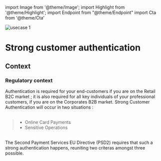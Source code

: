 import Image from '@theme/Image';
import Highlight from '@theme/Highlight';
import Endpoint from "@theme/Endpoint"
import Cta from '@theme/Cta'






<Image src="docs/XPO-AUTH-logo.png" alt="usecase 1"/>


# Strong customer authentication 





## Context

### Regulatory context

Authentication is required for your end-customers if you are on the Retail B2C market ; it is also required for all key individuals of your professional customers, if you are on the Corporates B2B market. Strong Customer Authentication will occur in two situations : <br/><br/>


> - Online Card Payments
> - Sensitive Operations

<br/>

<Highlight>
The Second Payment Services EU Directive (PSD2) requires that such a strong authentication happens, reuniting two criteras amongst three possible.
</Highlight>
